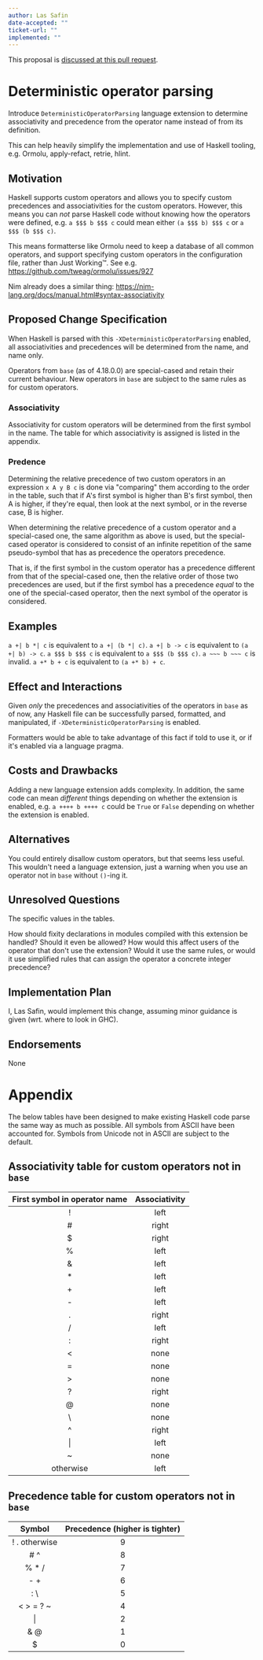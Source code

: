 ```yaml
---
author: Las Safin
date-accepted: ""
ticket-url: ""
implemented: ""
---
```


This proposal is [discussed at this pull request](https://github.com/ghc-proposals/ghc-proposals/pull/545>).

# Deterministic operator parsing

Introduce `DeterministicOperatorParsing` language extension
to determine associativity and precedence from the operator name
instead of from its definition.

This can help heavily simplify the implementation and use of Haskell tooling,
e.g. Ormolu, apply-refact, retrie, hlint.

## Motivation

Haskell supports custom operators and allows you to specify custom precedences and
associativities for the custom operators.
However, this means you can _not_ parse Haskell code without knowing how the operators
were defined, e.g. `a $$$ b $$$ c` could mean either `(a $$$ b) $$$ c` or `a $$$ (b $$$ c)`.

This means formatterse like Ormolu need to keep a database of all common operators,
and support specifying custom operators in the configuration file, rather than Just Working™.
See e.g. https://github.com/tweag/ormolu/issues/927

Nim already does a similar thing: https://nim-lang.org/docs/manual.html#syntax-associativity

## Proposed Change Specification

When Haskell is parsed with this `-XDeterministicOperatorParsing` enabled,
all associativities and precedences will be determined from the name, and name only.

Operators from `base` (as of 4.18.0.0) are special-cased and retain their current behaviour.
New operators in `base` are subject to the same rules as for custom operators.

### Associativity

Associativity for custom operators will be determined from the first symbol in the name.
The table for which associativity is assigned is listed in the appendix.

### Predence

Determining the relative precedence of two custom operators in an expression
`x A y B c` is done via "comparing" them according to the order in the table,
such that if A's first symbol is higher than B's first symbol, then A is higher,
if they're equal, then look at the next symbol, or in the reverse case, B is higher.

When determining the relative precedence of a custom operator and a special-cased one,
the same algorithm as above is used, but the special-cased operator is considered to consist
of an infinite repetition of the same pseudo-symbol that has as precedence the operators precedence.

That is, if the first symbol in the custom operator has a precedence different from that of
the special-cased one, then the relative order of those two precedences are used,
but if the first symbol has a precedence _equal_ to the one of the special-cased operator,
then the next symbol of the operator is considered.

## Examples

`a +| b *| c` is equivalent to `a +| (b *| c)`.
`a +| b -> c` is equivalent to `(a +| b) -> c`.
`a $$$ b $$$ c` is equivalent to `a $$$ (b $$$ c)`.
`a ~~~ b ~~~ c` is invalid.
`a +* b + c` is equivalent to `(a +* b) + c`.

## Effect and Interactions

Given _only_ the precedences and associativities of the operators in `base` as of now,
any Haskell file can be successfully parsed, formatted, and manipulated,
if `-XDeterministicOperatorParsing` is enabled.

Formatters would be able to take advantage of this fact if told to use it,
or if it's enabled via a language pragma.

## Costs and Drawbacks

Adding a new language extension adds complexity. In addition, the
same code can mean _different_ things depending on whether the extension
is enabled, e.g. `a ++++ b ++++ c` could be `True` or `False` depending
on whether the extension is enabled.

## Alternatives

You could entirely disallow custom operators, but that seems less useful.
This wouldn't need a language extension, just a warning when you use
an operator not in `base` without `()`-ing it.

## Unresolved Questions

The specific values in the tables.

How should fixity declarations in modules compiled with this extension
be handled? Should it even be allowed? How would this affect users of the
operator that don't use the extension? Would it use the same rules, or would it
use simplified rules that can assign the operator a concrete integer precedence?

## Implementation Plan

I, Las Safin, would implement this change, assuming minor guidance is given (wrt. where to look in GHC).

## Endorsements

None

# Appendix

The below tables have been designed to make existing Haskell code
parse the same way as much as possible.
All symbols from ASCII have been accounted for.
Symbols from Unicode not in ASCII are subject to the default.

## Associativity table for custom operators not in `base`

| First symbol in operator name  | Associativity |
|:------------------------------:|:-------------:|
| !  | left  |
| #  | right |
| $  | right |
| %  | left  |
| &  | left  |
| *  | left  |
| +  | left  |
| -  | left  |
| .  | right |
| /  | left  |
| :  | right |
| <  | none  |
| =  | none  |
| >  | none  |
| ?  | right |
| @  | none  |
| \\ | none  |
| ^  | right |
| \| | left  |
| ~  | none  |
| otherwise | left |

## Precedence table for custom operators not in `base`

| Symbol        | Precedence (higher is tighter) |
|:-------------:|:------------------------------:|
| ! . otherwise | 9 |
| # ^           | 8 |
| % * /         | 7 |
| - +           | 6 |
| : \\          | 5 |
| < > = ? ~     | 4 |
| \|            | 2 |
| & @           | 1 |
| $             | 0 |
